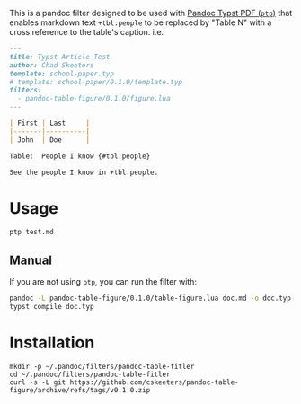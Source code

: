 This is a pandoc filter designed to be used with [Pandoc Typst PDF (`ptp`)](https://github.com/cskeeters/ptp) that enables markdown text `+tbl:people` to be replaced by "Table N" with a cross reference to the table's caption.  i.e.

```markdown
---
title: Typst Article Test
author: Chad Skeeters
template: school-paper.typ
# template: school-paper/0.1.0/template.typ
filters:
  - pandoc-table-figure/0.1.0/figure.lua
---

| First | Last     |
|-------|----------|
| John  | Doe      |

Table:  People I know {#tbl:people}

See the people I know in +tbl:people.
```

# Usage

```sh
ptp test.md
```

## Manual

If you are not using `ptp`, you can run the filter with:

```sh
pandoc -L pandoc-table-figure/0.1.0/table-figure.lua doc.md -o doc.typ
typst compile doc.typ
```

# Installation

```
mkdir -p ~/.pandoc/filters/pandoc-table-fitler
cd ~/.pandoc/filters/pandoc-table-fitler
curl -s -L git https://github.com/cskeeters/pandoc-table-figure/archive/refs/tags/v0.1.0.zip
```
